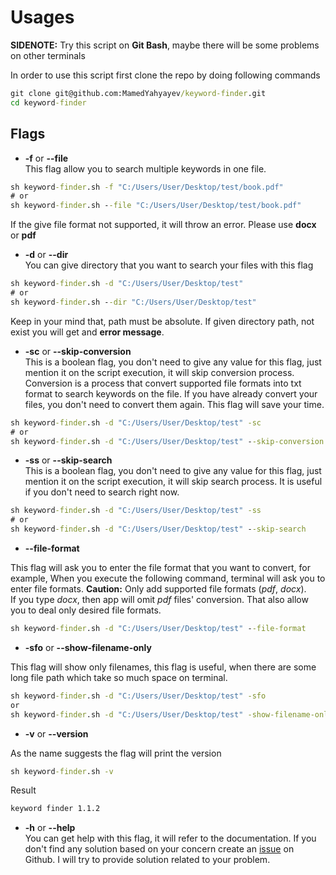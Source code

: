<!-- docs/usage.md -->

# Usages

**SIDENOTE:** Try this script on **Git Bash**, maybe there will be some problems on other terminals</br>

In order to use this script first clone the repo by doing following commands

```cmd
git clone git@github.com:MamedYahyayev/keyword-finder.git
cd keyword-finder
```

## Flags

- **-f** or **--file**</br>
This flag allow you to search multiple keywords in one file.

```cmd
sh keyword-finder.sh -f "C:/Users/User/Desktop/test/book.pdf"
# or
sh keyword-finder.sh --file "C:/Users/User/Desktop/test/book.pdf"
```

If the give file format not supported, it will throw an error.
Please use **docx** or **pdf**

- **-d** or **--dir**</br>
You can give directory that you want to search your files with this flag

```cmd
sh keyword-finder.sh -d "C:/Users/User/Desktop/test"
# or
sh keyword-finder.sh --dir "C:/Users/User/Desktop/test"
```

Keep in your mind that, path must be absolute. If given directory path, not exist you will get and **error message**.

- **-sc** or **--skip-conversion**</br>
This is a boolean flag, you don't need to give any value for this flag, just mention it on the script execution, it will
skip conversion process. Conversion is a process that convert supported file formats into txt format to search keywords on
the file. If you have already convert your files, you don't need to convert them again. This flag will save your time.

```cmd
sh keyword-finder.sh -d "C:/Users/User/Desktop/test" -sc
# or
sh keyword-finder.sh -d "C:/Users/User/Desktop/test" --skip-conversion
```

- **-ss** or **--skip-search**</br>
This is a boolean flag, you don't need to give any value for this flag, just mention it on the script execution, it will
skip search process. It is useful if you don't need to search right now.

```cmd
sh keyword-finder.sh -d "C:/Users/User/Desktop/test" -ss
# or
sh keyword-finder.sh -d "C:/Users/User/Desktop/test" --skip-search
```

- **--file-format**</br>

This flag will ask you to enter the file format that you want to convert, for example,
When you execute the following command, terminal will ask you to enter file formats.
**Caution:** Only add supported file formats (*pdf*, *docx*).</br>
If you type *docx*, then app will omit *pdf* files' conversion. That also allow you to deal
only desired file formats.

```cmd
sh keyword-finder.sh -d "C:/Users/User/Desktop/test" --file-format
```

- **-sfo** or **--show-filename-only**</br>
  
This flag will show only filenames, this flag is useful, when there are some long file path which take so much space on terminal.

```cmd
sh keyword-finder.sh -d "C:/Users/User/Desktop/test" -sfo
or
sh keyword-finder.sh -d "C:/Users/User/Desktop/test" -show-filename-only
```

- **-v** or **--version**</br>

As the name suggests the flag will print the version

```cmd
sh keyword-finder.sh -v
```

Result

```cmd
keyword finder 1.1.2
```

- **-h** or **--help**</br>
You can get help with this flag, it will refer to the documentation. If you don't find any solution based on your concern
create an [issue](https://github.com/MamedYahyayev/keyword-finder/issues) on Github. I will try to provide solution related to your problem.
